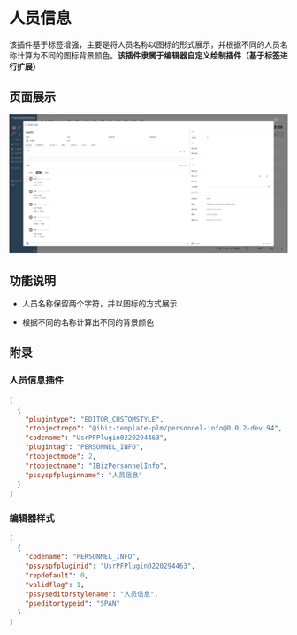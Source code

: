 # 人员信息

该插件基于标签增强，主要是将人员名称以图标的形式展示，并根据不同的人员名称计算为不同的图标背景颜色。**该插件隶属于编辑器自定义绘制插件（基于标签进行扩展）**


## 页面展示

![scene](./public/assets/images/scene.png)


## 功能说明

- 人员名称保留两个字符，并以图标的方式展示

- 根据不同的名称计算出不同的背景颜色


## 附录

### 人员信息插件

```json
[
  {
    "plugintype": "EDITOR_CUSTOMSTYLE",
    "rtobjectrepo": "@ibiz-template-plm/personnel-info@0.0.2-dev.94",
    "codename": "UsrPFPlugin0220294463",
    "plugintag": "PERSONNEL_INFO",
    "rtobjectmode": 2,
    "rtobjectname": "IBizPersonnelInfo",
    "pssyspfpluginname": "人员信息"
  }
]

```

### 编辑器样式

```json
[
  {
    "codename": "PERSONNEL_INFO",
    "pssyspfpluginid": "UsrPFPlugin0220294463",
    "repdefault": 0,
    "validflag": 1,
    "pssyseditorstylename": "人员信息",
    "pseditortypeid": "SPAN"
  }
]
```
